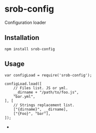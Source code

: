 # srob-config
Configuration loader

## Installation

    npm install srob-config

## Usage

    var configLoad = require('srob-config');

    configLoad.load([
        // Files list. JS or yml.
        __dirname + "/path/to/foo.js",
        "bar.yml",
    ], [
        // Strings replacement list.
        ["{dirname}", __dirname],
        ["{Foo}", "bar"],
    ]);

*
